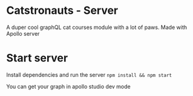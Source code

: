 # Catstronauts - Server

A duper cool graphQL cat courses module with a lot of paws. Made with Apollo server

# Start server

Install dependencies and run the server
`npm install && npm start`

You can get your graph in apollo studio dev mode
